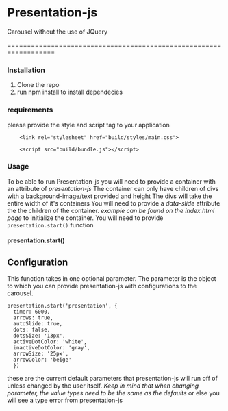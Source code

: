 # Presentation-js

Carousel without the use of JQuery

==================================================================

### Installation

1. Clone the repo
2. run npm install to install dependecies

### requirements

please provide the style and script tag to your application

```
    <link rel="stylesheet" href="build/styles/main.css">
```

```
    <script src="build/bundle.js"></script>
```

### Usage

To be able to run Presentation-js you will need to provide a container with an attribute of _presentation-js_
The container can only have children of divs with a background-image/text provided and height
The divs will take the entire width of it's containers
You will need to provide a _data-slide_ attribute the the children of the container. _example can be found on the index.html page_
to initialize the container. You will need to provide `presentation.start()` function

#### presentation.start()

## Configuration

This function takes in one optional parameter. The parameter is the object to which you can provide presentation-js with configurations to the carousel.

```
presentation.start('presentation', {
  timer: 6000,
  arrows: true,
  autoSlide: true,
  dots: false,
  dotsSize: '13px',
  activeDotColor: 'white',
  inactiveDotColor: 'gray',
  arrowSize: '25px',
  arrowColor: 'beige'
  })
```

these are the current default parameters that presentation-js will run off of unless changed by the user itself.
_Keep in mind that when changing parameter, the value types need to be the same as the defaults_ or else you will see a type error from presentation-js

